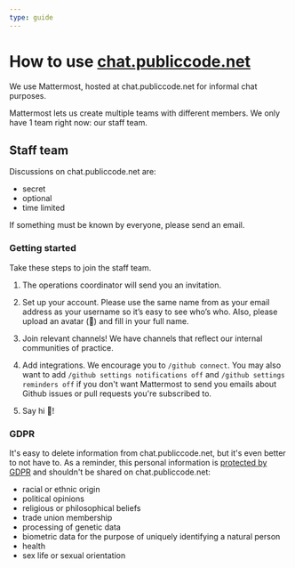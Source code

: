 ```yaml
---
type: guide
---
```


# How to use [chat.publiccode.net](https://chat.publiccode.net/)

We use Mattermost, hosted at chat.publiccode.net for informal chat purposes.

Mattermost lets us create multiple teams with different members. We only have 1 team right now: our staff team.

## Staff team

Discussions on chat.publiccode.net are:

- secret
- optional
- time limited

If something must be known by everyone, please send an email.

### Getting started

Take these steps to join the staff team.

1. The operations coordinator will send you an invitation.

2. Set up your account. Please use the same name from as your email address as your username so it’s easy to see who’s who. Also, please upload an avatar (👹) and fill in your full name.

3. Join relevant channels! We have channels that reflect our internal communities of practice. 

4. Add integrations. We encourage you to ```/github connect```. You may also want to add 
  ```/github settings notifications off``` and ```/github settings reminders off``` if you don't want Mattermost to send you emails about Github issues or pull requests you're subscribed to.
 
5. Say hi 👋!

### GDPR

It's easy to delete information from chat.publiccode.net, but it's even better to not have to. As a reminder, this personal information is [protected by GDPR](https://ec.europa.eu/info/law/law-topic/data-protection/reform/rights-citizens/how-my-personal-data-protected/how-data-my-religious-beliefs-sexual-orientation-health-political-views-protected_en) and shouldn't be shared on chat.publiccode.net:

+ racial or ethnic origin
+ political opinions
+ religious or philosophical beliefs
+ trade union membership
+ processing of genetic data
+ biometric data for the purpose of uniquely identifying a natural person
+ health
+ sex life or sexual orientation
